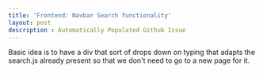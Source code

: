 ```yaml
---
title: 'Frontend: Navbar Search functionality'
layout: post
description : Automatically Populated Github Issue
---
```


Basic idea is to have a div that sort of drops down on typing that adapts the search.js already present so that we don't need to go to a new page for it.

